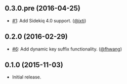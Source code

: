 ## 0.3.0.pre (2016-04-25)

* [#1](https://github.com/sensortower/sidekiq-throttled/issues/1):
  Add Sidekiq 4.0 support.
  ([@ixti])


## 0.2.0 (2016-02-29)

* [#6](https://github.com/sensortower/sidekiq-throttled/pull/6):
  Add dynamic key suffix functionality.
  ([@fhwang])


## 0.1.0 (2015-11-03)

* Initial release.


[@ixti]: https://github.com/ixti
[@fhwang]: https://github.com/fhwang
